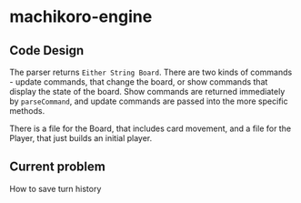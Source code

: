 # machikoro-engine

## Code Design
The parser returns `Either String Board`.  There are two kinds of commands - update commands, that change the board, or show commands that display the state of the board.  Show commands are returned immediately by `parseCommand`, and update commands are passed into the more specific methods.

There is a file for the Board, that includes card movement, and a file for the Player, that just builds an initial player.

## Current problem

How to save turn history
